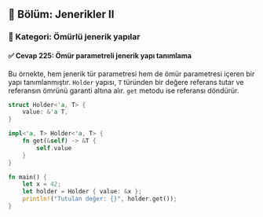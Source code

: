 ## 📘 Bölüm: Jenerikler II  
### 🔹 Kategori: Ömürlü jenerik yapılar  
#### ✅ Cevap 225: Ömür parametreli jenerik yapı tanımlama

Bu örnekte, hem jenerik tür parametresi hem de ömür parametresi içeren bir yapı tanımlanmıştır. `Holder` yapısı, `T` türünden bir değere referans tutar ve referansın ömrünü garanti altına alır. `get` metodu ise referansı döndürür.

```rust
struct Holder<'a, T> {
    value: &'a T,
}

impl<'a, T> Holder<'a, T> {
    fn get(&self) -> &T {
        self.value
    }
}

fn main() {
    let x = 42;
    let holder = Holder { value: &x };
    println!("Tutulan değer: {}", holder.get());
}
```
